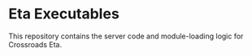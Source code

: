 # Eta Executables

This repository contains the server code and module-loading logic for Crossroads Eta.
